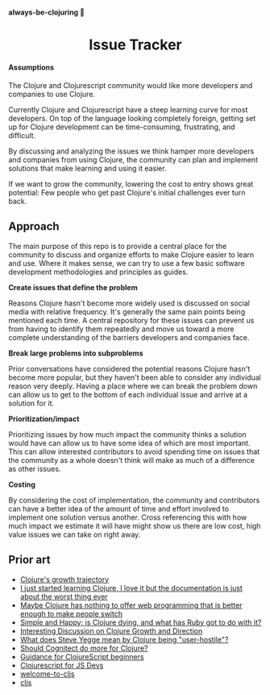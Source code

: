 #### always-be-clojuring 🐝
<h1 align="center">
  Issue Tracker
</h1>


#### Assumptions
The Clojure and Clojurescript community would like more developers and companies to use Clojure.

Currently Clojure and Clojurescript have a steep learning curve for most developers. 
On top of the language looking completely foreign, getting set up for Clojure development can be time-consuming, frustrating, and difficult.

By discussing and analyzing the issues we think hamper more developers and companies from using Clojure, 
the community can plan and implement solutions that make learning and using it easier.

If we want to grow the community, lowering the cost to entry shows great potential: 
Few people who get past Clojure's initial challenges ever turn back.

## Approach
The main purpose of this repo is to provide a central place for the community to discuss and organize efforts to make Clojure easier to learn and use. 
 Where it makes sense, we can try to use a few basic software development methodologies and principles as guides.


**Create issues that define the problem**

Reasons Clojure hasn't become more widely used is discussed on social media with relative frequency. 
It's generally the same pain points being mentioned each time. 
A central repository for these issues can prevent us from having to identify them repeatedly and move us toward a more complete understanding of the barriers developers and companies face.

**Break large problems into subproblems**

Prior conversations have considered the potential reasons Clojure hasn't become more popular, but they haven't been able to consider any individual reason very deeply. 
Having a place where we can break the problem down can allow us to get to the bottom of each individual issue and arrive at a solution for it.

**Prioritization/impact**

Prioritizing issues by how much impact the community thinks a solution would have can allow us to have some idea of which are most important. 
This can allow interested contributors to avoid spending time on issues that the community as a whole doesn't think will make as much of a difference as other issues.

**Costing**

By considering the cost of implementation, the community and contributors can have a better idea of the amount of time and effort involved to implement one solution versus another. 
Cross referencing this with how much impact we estimate it will have might show us there are low cost, high value issues we can take on right away.



## Prior art
- [Clojure's growth trajectory](https://www.reddit.com/r/Clojure/comments/7047ts/clojure_growth_trajectory/)
- [I just started learning Clojure, I love it but the documentation is just about the worst thing ever](https://www.reddit.com/r/Clojure/comments/7024oj/i_just_started_learning_clojure_i_love_it_but_the/)
- [Maybe Clojure has nothing to offer web programming that is better enough to make people switch](https://twitter.com/ericnormand/status/947947506838753280)
- [Simple and Happy; is Clojure dying, and what has Ruby got to do with it?](https://lambdaisland.com/blog/25-05-2017-simple-and-happy-is-clojure-dying-and-what-has-ruby-got-to-do-with-it)
- [Interesting Discussion on Clojure Growth and Direction](https://www.reddit.com/r/Clojure/comments/6brhsq/interesting_discussion_on_clojure_growth_and/)
- [What does Steve Yegge mean by Clojure being "user-hostile"?](https://www.reddit.com/r/Clojure/comments/3jjit5/what_does_steve_yegge_mean_by_clojure_being/)
- [Should Cognitect do more for Clojure?](http://www.lispcast.com/cognitect-clojure)
- [Guidance for ClojureScript beginners](https://docs.google.com/document/d/1vom_MUTmQjsmjeQgw60ChGO9NDD9AvoIwJPPzrf8FKM/edit#heading=h.657ovwb1zxit)
- [Clojurescript for JS Devs](https://github.com/thheller/shadow-cljs/wiki/ClojureScript-for-JS-Devs)
- [welcome-to-cljs](https://github.com/shaunlebron/welcome-to-cljs)
- [cljs](https://www.npmjs.com/package/cljs)
